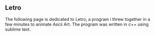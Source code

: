 Letro
-----------------------------------------------------------------------------------------------------------------------------------------------------------------------------------

The following page is dedicated to Letro, a program i threw together in a few minutes to animate Ascii Art.
The program was written in c++ using sublime text.
